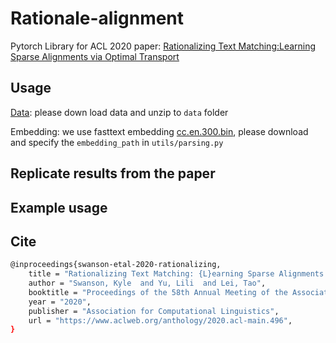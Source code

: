 # Rationale-alignment
Pytorch Library for ACL 2020 paper:
[Rationalizing Text Matching:Learning Sparse Alignments via Optimal Transport](https://arxiv.org/pdf/2005.13111.pdf)

## Usage
[Data](https://drive.google.com/file/d/160W0S7xwZ91z94Y3lA_PLjI5PjVyU9Qi/view?usp=sharing): please down load data and unzip to `data` folder

Embedding: we use fasttext embedding [cc.en.300.bin](https://fasttext.cc/docs/en/crawl-vectors.html), please download and specify the `embedding_path` in `utils/parsing.py`

## Replicate results from the paper


## Example usage


## Cite
```sh
@inproceedings{swanson-etal-2020-rationalizing,
    title = "Rationalizing Text Matching: {L}earning Sparse Alignments via Optimal Transport",
    author = "Swanson, Kyle  and Yu, Lili  and Lei, Tao",
    booktitle = "Proceedings of the 58th Annual Meeting of the Association for Computational Linguistics",
    year = "2020",
    publisher = "Association for Computational Linguistics",
    url = "https://www.aclweb.org/anthology/2020.acl-main.496",
}
```


